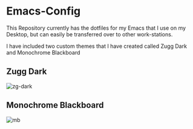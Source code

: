 # Emacs-Config
This Repository currently has the dotfiles for my Emacs that I use on my Desktop, but can easily be transferred over to other work-stations.

I have included two custom themes that I have created called Zugg Dark and Monochrome Blackboard


## Zugg Dark
![zg-dark](https://github.com/ZuggRugg/Emacs-Config/tree/main/img/zd.png)


## Monochrome Blackboard
![mb](https://github.com/ZuggRugg/Emacs-Config/tree/main/img/mb.png)
